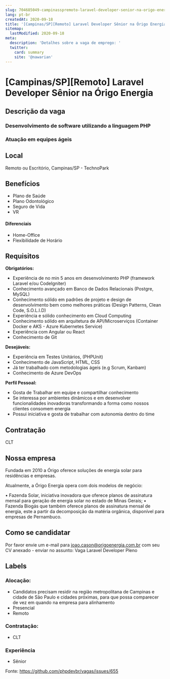 ```yaml
---
slug: 704685049-campinasspremoto-laravel-developer-senior-na-origo-energia
lang: pt-br
createdAt: 2020-09-18
title: '[Campinas/SP][Remoto] Laravel Developer Sênior na Órigo Energia - Vaga de Emprego'
sitemap:
  lastModified: 2020-09-18
meta:
  description: 'Detalhes sobre a vaga de emprego: '
  twitter:
    card: summary
    site: '@nawarian'
---
```


# [Campinas/SP][Remoto] Laravel Developer Sênior na Órigo Energia

## Descrição da vaga

### Desenvolvimento de software utilizando a linguagem PHP
### Atuação em equipes ágeis

## Local

Remoto ou Escritório, Campinas/SP - TechnoPark

## Benefícios

- Plano de Saúde
- Plano Odontológico
- Seguro de Vida
- VR

#### Diferenciais

- Home-Office
- Flexibilidade de Horário

## Requisitos

**Obrigatórios:**
- Experiência de no min 5 anos  em desenvolvimento PHP (framework Laravel e/ou CodeIgniter)
- Conhecimento avançado em  Banco de Dados Relacionais (Postgre, MySQL) 
- Conhecimento sólido em padrões de projeto e design de desenvolvimento bem como melhores práticas (Design Patterns, Clean Code, S.O.L.I.D)
- Experiência e sólido conhecimento em Cloud Computing
- Conhecimento sólido em arquitetura de API/Microserviços (Container Docker e AKS - Azure Kubernetes Service)
- Experiência com Angular ou React
- Conhecimento de Git

**Desejáveis:**
- Experiência em Testes Unitários, (PHPUnit)
- Conhecimento de JavaScript, HTML, CSS
- Já ter trabalhado com metodologias ágeis (e.g Scrum, Kanbam)
- Conhecimento de Azure DevOps


**Perfil Pessoal:**
- Gosta de Trabalhar em equipe e compartilhar conhecimento
- Se interessa por ambientes dinâmicos e em desenvolver funcionalidades inovadoras transformando a forma como nossos clientes consomem energia
- Possui iniciativa e gosta de trabalhar com autonomia dentro do time

## Contratação

CLT

## Nossa empresa

Fundada em 2010 a Órigo oferece soluções de energia solar para residências e empresas. 

Atualmente, a Órigo Energia opera com dois modelos de negócio: 

• Fazenda Solar, iniciativa inovadora que oferece planos de assinatura mensal para geração de energia solar no estado de Minas Gerais; 
• Fazenda Biogás que também oferece planos de assinatura mensal de energia, este a partir da decomposição da matéria orgânica, disponível para empresas de Pernambuco.

## Como se candidatar

Por favor envie um e-mail para joao.cason@origoenergia.com.br com seu CV anexado - enviar no assunto: Vaga Laravel Developer Pleno

## Labels

<!-- Escolha abaixo, apague as que não fizerem sentido: -->
### Alocação:
- Candidatos precisam residir na região metropolitana de Campinas e cidade de São Paulo e cidades próximas, para que possa comparecer de vez em quando na empresa para alinhamento
- Presencial
- Remoto

### Contratação:
- CLT

### Experiência
- Sênior

Fonte: https://github.com/phpdevbr/vagas/issues/655